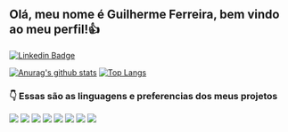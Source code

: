 ## Olá, meu nome é Guilherme Ferreira, bem vindo ao meu perfil!👍

[![Linkedin Badge](https://img.shields.io/badge/-LinkedIn-blue?style=flat-square&logo=Linkedin&logoColor=white&link=https://www.linkedin.com/in/guilherme-ferreira-da-silva-265997191/)](https://www.linkedin.com/in/guilherme-ferreira-da-silva-265997191/)

[![Anurag's github stats](https://github-readme-stats.vercel.app/api?username=Guilherme-Ferr&hide=issues&show_icons=true&title_color=61dafb&text_color=FFFFFF&icon_color=61dafb&bg_color=20232a)](https://github.com/anuraghazra/github-readme-stats)
[![Top Langs](https://github-readme-stats.vercel.app/api/top-langs/?username=Guilherme-Ferr&layout=compact&title_color=61dafb&text_color=FFFFFF&icon_color=61dafb&bg_color=20232a)](https://github.com/anuraghazra/github-readme-stats)


### 👇 Essas são as linguagens e preferencias dos meus projetos
  
![](https://img.shields.io/badge/‎-HTML-e66b00?logo=html5&logoColor=white)
![](https://img.shields.io/badge/‎-CSS-1572B6?logo=css3&logoColor=white)
![](https://img.shields.io/badge/‎-JAVASCRIPT-F7DF1E?logo=javascript&logoColor=white)
![](https://img.shields.io/badge/‎-TYPESCRIPT-002e78?logo=typescript&logoColor=white)
![](https://img.shields.io/badge/‎-JAVA-cf1100?logo=java&logoColor=white)
![](https://img.shields.io/badge/‎-NODEJS-339933?logo=Node.js&logoColor=white)
![](https://img.shields.io/badge/‎-SQL-003c9c?logo=mysql&logoColor=white)
![](https://img.shields.io/badge/‎-KOTLIN-1cad1c?logo=kotlin&logoColor=white)
